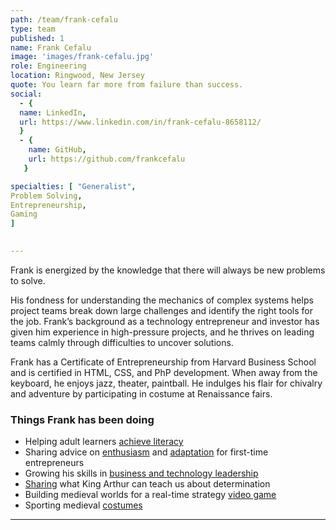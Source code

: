```yaml
---
path: /team/frank-cefalu
type: team
published: 1
name: Frank Cefalu
image: 'images/frank-cefalu.jpg'
role: Engineering
location: Ringwood, New Jersey
quote: You learn far more from failure than success. 
social: 
  - {
  name: LinkedIn,
  url: https://www.linkedin.com/in/frank-cefalu-8658112/
  }
  - {
    name: GitHub,
    url: https://github.com/frankcefalu
   }

specialties: [ "Generalist",
Problem Solving,
Entrepreneurship,
Gaming
]

  
---
```


Frank is energized by the knowledge that there will always be new problems to solve.  

His fondness for understanding the mechanics of complex systems helps project teams break down large challenges and identify the right tools for the job. Frank’s background as a technology entrepreneur and investor has given him experience in high-pressure projects, and he thrives on leading teams calmly through difficulties to uncover solutions. 

Frank has a Certificate of Entrepreneurship from Harvard Business School and is certified in HTML, CSS, and PhP development. When away from the keyboard, he enjoys jazz, theater, paintball. He indulges his flair for chivalry and adventure by participating in costume at Renaissance fairs.




### Things Frank has been doing
* Helping adult learners [achieve literacy](https://star.lincs.ed.gov/user/login?destination=dashboard/trainer)
* Sharing advice on [enthusiasm](https://www.forbes.com/sites/theyec/2017/08/30/eight-biggest-mistakes-first-time-entrepreneurs-should-avoid/#305662e2734c) and [adaptation](https://www.forbes.com/sites/theyec/2017/09/01/eight-powerful-ways-to-help-your-business-stand-out-and-achieve-success/#c0a050a5ba39) for first-time entrepreneurs
* Growing his skills in [business and technology leadership](https://www.hbs.edu/mba/academic-experience/joint-degree-programs/school-of-engineering-and-applied-sciences/Pages/default.aspx)
* [Sharing](https://vimeo.com/224890258) what King Arthur can teach us about determination
* Building medieval worlds for a real-time strategy [video game](http://animusinteractive.com/avalonlords/#)
* Sporting medieval [costumes](https://drive.google.com/open?id=1GJnQ0L3P_Yzl4N6MhrPHc4_a59EA59ZZ)


-------------------------------
